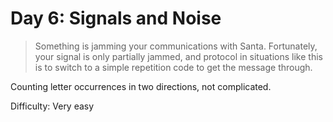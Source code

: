 # Day 6: Signals and Noise

> Something is jamming your communications with Santa. 
> Fortunately, your signal is only partially jammed, and protocol in situations like this is to switch to a simple 
> repetition code to get the message through.

Counting letter occurrences in two directions, not complicated.

Difficulty: Very easy